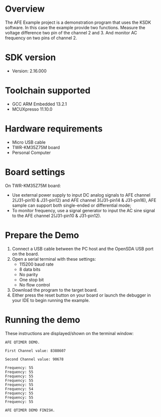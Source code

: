 Overview
========
The AFE Example project is a demonstration program that uses the KSDK software.
In this case the example provide two functions. Measure the voltage difference two pin of the
channel 2 and 3. And monitor AC frequency on two pins of channel 2.


SDK version
===========
- Version: 2.16.000

Toolchain supported
===================
- GCC ARM Embedded  13.2.1
- MCUXpresso  11.10.0

Hardware requirements
=====================
- Micro USB cable
- TWR-KM35Z75M board
- Personal Computer

Board settings
==============
On TWR-KM35Z75M board:
- Use external power supply to input DC analog signals to AFE channel 2(J31-pin10 & J31-pin12)
and AFE channel 3(J31-pin14 & J31-pin16), AFE sample can support both single-ended or differential mode;
- To monitor frequency, use a signal generator to input the AC sine signal to the
AFE channel 2(J31-pin10 & J31-pin12).

Prepare the Demo
================
1. Connect a USB cable between the PC host and the OpenSDA USB port on the board.
2. Open a serial terminal with these settings:
    - 115200 baud rate
    - 8 data bits
    - No parity
    - One stop bit
    - No flow control
3. Download the program to the target board.
4. Either press the reset button on your board or launch the debugger in your IDE to begin running the example.

Running the demo
================
These instructions are displayed/shown on the terminal window:

~~~~~~~~~~~~~~~~~~~~~~~
AFE QTIMER DEMO.

First Channel value: 8388607

Second Channel value: 90678

Frequency: 55
Frequency: 55
Frequency: 55
Frequency: 55
Frequency: 55
Frequency: 54
Frequency: 55
Frequency: 55
Frequency: 55

AFE QTIMER DEMO FINISH.
~~~~~~~~~~~~~~~~~~~~~~~
